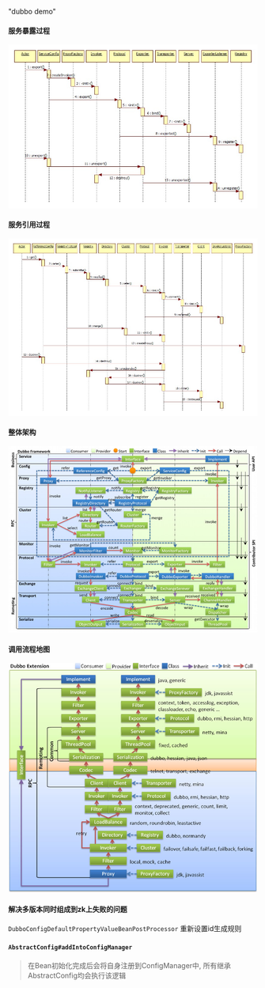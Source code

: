 "dubbo demo" 

#### 服务暴露过程
![](dubbo-export.jpg)

#### 服务引用过程
![](dubbo-refer.jpg)

#### 整体架构
![](dubbo-framework.jpg)

#### 调用流程地图
![](dubbo-extension.jpg)

#### 解决多版本同时组成到zk上失败的问题
`DubboConfigDefaultPropertyValueBeanPostProcessor` 重新设置id生成规则
#### `AbstractConfig#addIntoConfigManager`
> 在Bean初始化完成后会将自身注册到ConfigManager中, 所有继承AbstractConfig均会执行该逻辑

